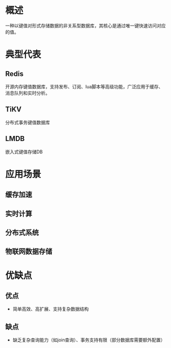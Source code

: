 # 概述
一种以键值对形式存储数据的非关系型数据库，其核心是通过唯一键快速访问对应的值。
# 典型代表
## Redis
开源内存键值数据库，支持发布、订阅、lua脚本等高级功能，广泛应用于缓存、消息队列和实时分析。
## TiKV
分布式事务键值数据库
## LMDB
嵌入式键值存储DB
# 应用场景
## 缓存加速
## 实时计算
## 分布式系统
## 物联网数据存储
# 优缺点
## 优点
* 简单高效、高扩展、支持复杂数据结构
## 缺点
* 缺乏复杂查询能力（如join查询）、事务支持有限（部分数据库需要额外配置）